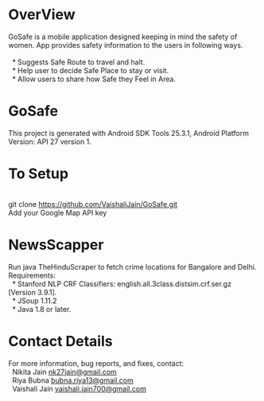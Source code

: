 # OverView

GoSafe is a mobile application designed keeping in mind the safety of women. App provides safety information to the users in following ways.  
	<br/>&nbsp;&nbsp;* Suggests Safe Route to travel and halt. 
	<br/>&nbsp;&nbsp;* Help user to decide Safe Place to stay or visit.
	<br/>&nbsp;&nbsp;* Allow users to share how Safe they Feel in Area.

# GoSafe

This project is generated with Android SDK Tools 25.3.1, Android Platform Version: API 27 version 1.

# To Setup
<br/>git clone https://github.com/VaishaliJain/GoSafe.git
<br/>Add your Google Map API key

# NewsScapper
Run java TheHinduScraper to fetch crime locations for Bangalore and Delhi. 
Requirements:
	<br/>&nbsp;&nbsp;* Stanford NLP CRF Classifiers: english.all.3class.distsim.crf.ser.gz [Version 3.9.1].
	<br/>&nbsp;&nbsp;* JSoup 1.11.2
	<br/>&nbsp;&nbsp;* Java 1.8 or later.

# Contact Details
For more information, bug reports, and fixes, contact:
    <br/>&nbsp;&nbsp;Nikita Jain 	<nk27jain@gmail.com>
    <br/>&nbsp;&nbsp;Riya Bubna  	<bubna.riya13@gmail.com>
    <br/>&nbsp;&nbsp;Vaishali Jain 	<vaishali.jain700@gmail.com>